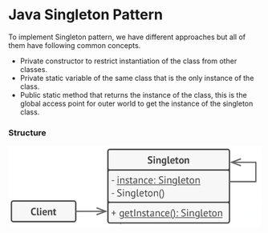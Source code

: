# Java Singleton Pattern

To implement Singleton pattern, we have different approaches but all of them have following common concepts.
- Private constructor to restrict instantiation of the class from other classes.
- Private static variable of the same class that is the only instance of the class.
- Public static method that returns the instance of the class, this is the global access point for outer world to get the instance of the singleton class.

### Structure
![](https://github.com/White28/patterns/blob/master/resources/images/creational/singleton.jpg)
